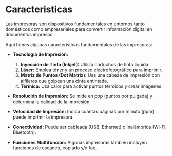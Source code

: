 # Caracteristicas
Las impresoras son dispositivos fundamentales en entornos tanto domésticos como empresariales para convertir información digital en documentos impresos. 

Aquí tienes algunas características fundamentales de las impresoras:

- **Tecnología de Impresión:** 

  1) **Inyección de Tinta (Inkjet):**
   Utiliza cartuchos de tinta líquida.
  1) **Láser:**
   Emplea tóner y un proceso electrofotográfico para imprimir.
  1) **Matriz de Puntos (Dot Matrix):**
  Usa una cabeza de impresión con alfileres que golpean una cinta           entintada.
  1) **Térmica:**
  Usa calor para activar puntos térmicos y crear imágenes.

- **Resolución de Impresión:** Se mide en ppp (puntos por pulgada) y determina la calidad de la impresión.

- **Velocidad de Impresión:** Indica cuántas páginas por minuto (ppm) puede imprimir la impresora.

- **Conectividad:** Puede ser cableada (USB, Ethernet) o inalámbrica (Wi-Fi, Bluetooth).

- **Funciones Multifunción:** Algunas impresoras también incluyen funciones de escaneo, copiado y/o fax.
